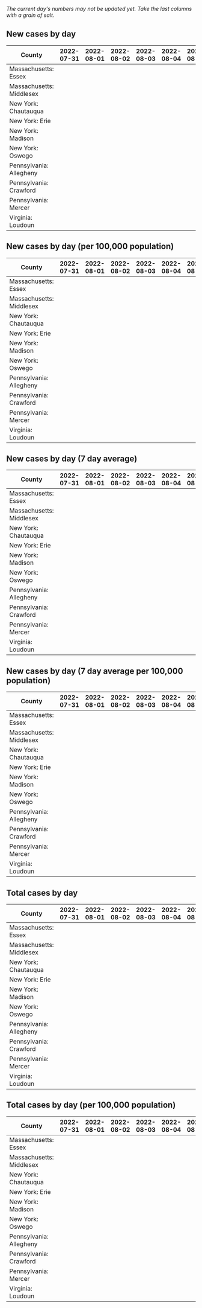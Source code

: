 _The current day's numbers may not be updated yet. Take the last columns with a grain of salt._
## New cases by day

| County | 2022-07-31 | 2022-08-01 | 2022-08-02 | 2022-08-03 | 2022-08-04 | 2022-08-05 | 2022-08-06 |
| --- | --- | --- | --- | --- | --- | --- | --- |
| Massachusetts: Essex |  |  |  |  |  |  |  |
| Massachusetts: Middlesex |  |  |  |  |  |  |  |
| New York: Chautauqua |  |  |  |  |  |  |  |
| New York: Erie |  |  |  |  |  |  |  |
| New York: Madison |  |  |  |  |  |  |  |
| New York: Oswego |  |  |  |  |  |  |  |
| Pennsylvania: Allegheny |  |  |  |  |  |  |  |
| Pennsylvania: Crawford |  |  |  |  |  |  |  |
| Pennsylvania: Mercer |  |  |  |  |  |  |  |
| Virginia: Loudoun |  |  |  |  |  |  |  |

## New cases by day (per 100,000 population)

| County | 2022-07-31 | 2022-08-01 | 2022-08-02 | 2022-08-03 | 2022-08-04 | 2022-08-05 | 2022-08-06 |
| --- | --- | --- | --- | --- | --- | --- | --- |
| Massachusetts: Essex |  |  |  |  |  |  |  |
| Massachusetts: Middlesex |  |  |  |  |  |  |  |
| New York: Chautauqua |  |  |  |  |  |  |  |
| New York: Erie |  |  |  |  |  |  |  |
| New York: Madison |  |  |  |  |  |  |  |
| New York: Oswego |  |  |  |  |  |  |  |
| Pennsylvania: Allegheny |  |  |  |  |  |  |  |
| Pennsylvania: Crawford |  |  |  |  |  |  |  |
| Pennsylvania: Mercer |  |  |  |  |  |  |  |
| Virginia: Loudoun |  |  |  |  |  |  |  |

## New cases by day (7 day average)

| County | 2022-07-31 | 2022-08-01 | 2022-08-02 | 2022-08-03 | 2022-08-04 | 2022-08-05 | 2022-08-06 |
| --- | --- | --- | --- | --- | --- | --- | --- |
| Massachusetts: Essex |  |  |  |  |  |  |  |
| Massachusetts: Middlesex |  |  |  |  |  |  |  |
| New York: Chautauqua |  |  |  |  |  |  |  |
| New York: Erie |  |  |  |  |  |  |  |
| New York: Madison |  |  |  |  |  |  |  |
| New York: Oswego |  |  |  |  |  |  |  |
| Pennsylvania: Allegheny |  |  |  |  |  |  |  |
| Pennsylvania: Crawford |  |  |  |  |  |  |  |
| Pennsylvania: Mercer |  |  |  |  |  |  |  |
| Virginia: Loudoun |  |  |  |  |  |  |  |

## New cases by day (7 day average per 100,000 population)

| County | 2022-07-31 | 2022-08-01 | 2022-08-02 | 2022-08-03 | 2022-08-04 | 2022-08-05 | 2022-08-06 |
| --- | --- | --- | --- | --- | --- | --- | --- |
| Massachusetts: Essex |  |  |  |  |  |  |  |
| Massachusetts: Middlesex |  |  |  |  |  |  |  |
| New York: Chautauqua |  |  |  |  |  |  |  |
| New York: Erie |  |  |  |  |  |  |  |
| New York: Madison |  |  |  |  |  |  |  |
| New York: Oswego |  |  |  |  |  |  |  |
| Pennsylvania: Allegheny |  |  |  |  |  |  |  |
| Pennsylvania: Crawford |  |  |  |  |  |  |  |
| Pennsylvania: Mercer |  |  |  |  |  |  |  |
| Virginia: Loudoun |  |  |  |  |  |  |  |

## Total cases by day

| County | 2022-07-31 | 2022-08-01 | 2022-08-02 | 2022-08-03 | 2022-08-04 | 2022-08-05 | 2022-08-06 |
| --- | --- | --- | --- | --- | --- | --- | --- |
| Massachusetts: Essex |  |  |  |  |  |  | 230916 |
| Massachusetts: Middlesex |  |  |  |  |  |  | 391272 |
| New York: Chautauqua |  |  |  |  |  |  | 26404 |
| New York: Erie |  |  |  |  |  |  | 242945 |
| New York: Madison |  |  |  |  |  |  | 15037 |
| New York: Oswego |  |  |  |  |  |  | 30258 |
| Pennsylvania: Allegheny |  |  |  |  |  |  | 302293 |
| Pennsylvania: Crawford |  |  |  |  |  |  | 21598 |
| Pennsylvania: Mercer |  |  |  |  |  |  | 25312 |
| Virginia: Loudoun |  |  |  |  |  |  | 84509 |

## Total cases by day (per 100,000 population)

| County | 2022-07-31 | 2022-08-01 | 2022-08-02 | 2022-08-03 | 2022-08-04 | 2022-08-05 | 2022-08-06 |
| --- | --- | --- | --- | --- | --- | --- | --- |
| Massachusetts: Essex |  |  |  |  |  |  | 29265.7 |
| Massachusetts: Middlesex |  |  |  |  |  |  | 24277.0 |
| New York: Chautauqua |  |  |  |  |  |  | 20806.4 |
| New York: Erie |  |  |  |  |  |  | 26444.4 |
| New York: Madison |  |  |  |  |  |  | 21196.5 |
| New York: Oswego |  |  |  |  |  |  | 24779.5 |
| Pennsylvania: Allegheny |  |  |  |  |  |  | 24858.7 |
| Pennsylvania: Crawford |  |  |  |  |  |  | 25520.8 |
| Pennsylvania: Mercer |  |  |  |  |  |  | 23132.0 |
| Virginia: Loudoun |  |  |  |  |  |  | 20435.6 |
